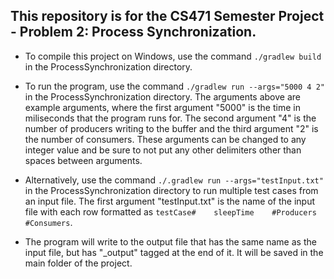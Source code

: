 ## This repository is for the CS471 Semester Project - Problem 2: Process Synchronization.

- To compile this project on Windows, use the command `./gradlew build` in the ProcessSynchronization directory.

- To run the program, use the command `./gradlew run --args="5000 4 2"` in the ProcessSynchronization directory. The arguments above are example arguments, where the first argument "5000" is the time in miliseconds that the program runs for. The second argument "4" is the number of producers writing to the buffer and the third argument "2" is the number of consumers. These arguments can be changed to any integer value and be sure to not put any other delimiters other than spaces between arguments.

- Alternatively, use the command `./.gradlew run --args="testInput.txt"` in the ProcessSynchronization directory to run multiple test cases from an input file. The first argument "testInput.txt" is the name of the input file with each row formatted as `testCase#    sleepTime    #Producers    #Consumers`.

- The program will write to the output file that has the same name as the input file, but has "\_output" tagged at the end of it. It will be saved in the main folder of the project.
